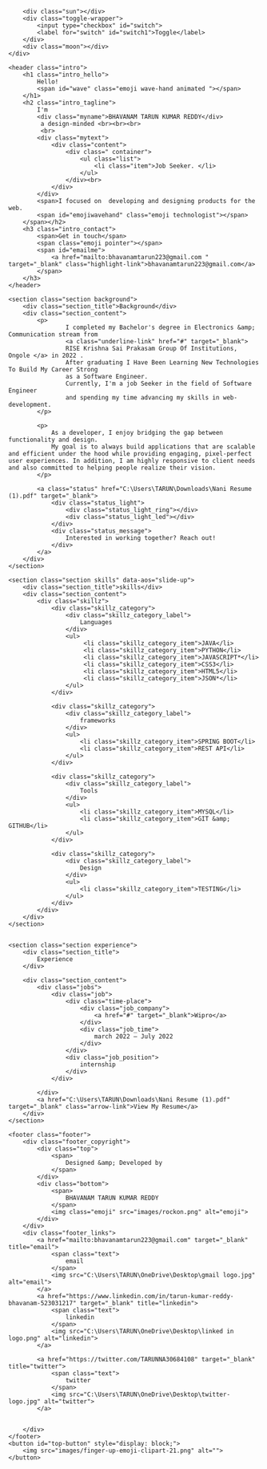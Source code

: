 <html><head>
	<meta charset="UTF-8">
	<meta name="viewport" content="width=device-width, initial-scale=1">
	<meta name="viewport" content="width=device-width, initial-scale=1.0, maximum-scale=1.0, user-scalable=no">
	<title>Tarun Kumar Reddy Bhavanam | Web Developer</title>
	<link rel="icon" type="image/png" href="images/male-technologist.png" hreflang="en-us">
	<link href="https://fonts.googleapis.com/css?family=Share+Tech+Mono" rel="stylesheet">
	<link rel="stylesheet" type="text/css" href="style.css">
	
</head>
<body class="">


<div id="site">
	<div class="switch-wrapper"> 
		
		<div class="sun"></div> 
		<div class="toggle-wrapper">
			<input type="checkbox" id="switch">
			<label for="switch" id="switch1">Toggle</label> 
		</div>
		<div class="moon"></div>
	</div>

	<header class="intro">
		<h1 class="intro_hello">
			Hello!
			<span id="wave" class="emoji wave-hand animated "></span>
		</h1>
		<h2 class="intro_tagline">
			I'm
			<div class="myname">BHAVANAM TARUN KUMAR REDDY</div>
			 a design-minded <br><br><br>
			 <br>
			<div class="mytext">
				<div class="content">
					<div class=" container">
						<ul class="list">
							<li class="item">Job Seeker. </li>
						</ul>
					</div><br>
				</div>
			</div>
			<span>I focused on  developing and designing products for the web.
			<span id="emojiwavehand" class="emoji technologist"></span>
		</span></h2>
		<h3 class="intro_contact">
			<span>Get in touch</span>
			<span class="emoji pointer"></span>
			<span id="emailme">
				<a href="mailto:bhavanamtarun223@gmail.com " target="_blank" class="highlight-link">bhavanamtarun223@gmail.com</a>
			</span>
		</h3>
	</header>

	<section class="section background">
		<div class="section_title">Background</div>
		<div class="section_content">
			<p>
					I completed my Bachelor's degree in Electronics &amp; Communication stream from
					<a class="underline-link" href="#" target="_blank">
					RISE Krishna Sai Prakasam Group Of Institutions, Ongole </a> in 2022 .
				  	After graduating I Have Been Learning New Technologies To Build My Career Strong
				  	as a Software Engineer. 
					Currently, I'm a job Seeker in the field of Software Engineer
					and spending my time advancing my skills in web-development.  	
			</p>

			<p>
				As a developer, I enjoy bridging the gap between functionality and design. 
				My goal is to always build applications that are scalable and efficient under the hood while providing engaging, pixel-perfect user experiences. In addition, I am highly responsive to client needs and also committed to helping people realize their vision.
			</p>

			<a class="status" href="C:\Users\TARUN\Downloads\Nani Resume (1).pdf" target="_blank"> 
				<div class="status_light"> 
					<div class="status_light_ring"></div> 
					<div class="status_light_led"></div> 
				</div> 
				<div class="status_message">
					Interested in working together? Reach out!
				</div> 
			</a>
		</div>
	</section>

	<section class="section skills" data-aos="slide-up">
		<div class="section_title">skills</div>
		<div class="section_content">
			<div class="skillz">
				<div class="skillz_category"> 
					<div class="skillz_category_label">
						Languages
					</div>
					<ul>
						 <li class="skillz_category_item">JAVA</li>
						 <li class="skillz_category_item">PYTHON</li>
						 <li class="skillz_category_item">JAVASCRIPT*</li> 
						 <li class="skillz_category_item">CSS3</li>
						 <li class="skillz_category_item">HTML5</li>
						 <li class="skillz_category_item">JSON*</li>
					</ul> 
				</div>

				<div class="skillz_category"> 
					<div class="skillz_category_label">
						frameworks
					</div>
					<ul>
						<li class="skillz_category_item">SPRING BOOT</li>
						<li class="skillz_category_item">REST API</li>
					</ul>
				</div>

				<div class="skillz_category"> 
					<div class="skillz_category_label">
						Tools
					</div>
					<ul>
						<li class="skillz_category_item">MYSQL</li>
						<li class="skillz_category_item">GIT &amp; GITHUB</li>
					</ul>
				</div>
			
				<div class="skillz_category"> 
					<div class="skillz_category_label">
						Design
					</div>
					<ul>
						<li class="skillz_category_item">TESTING</li>
					</ul>
				</div>
			</div>
		</div>
	</section>


	<section class="section experience">
		<div class="section_title">
			Experience
		</div>
		
		<div class="section_content">
			<div class="jobs">
				<div class="job">
					<div class="time-place"> 
						<div class="job_company">
							<a href="#" target="_blank">Wipro</a>
						</div>
						<div class="job_time">       
							march 2022 – July 2022 
						</div>
			  		</div>
					<div class="job_position">
						internship
					</div>
				</div>

			</div>
			<a href="C:\Users\TARUN\Downloads\Nani Resume (1).pdf" target="_blank" class="arrow-link">View My Resume</a>
		</div>
	</section>

	<footer class="footer">
	 	<div class="footer_copyright"> 
	 		<div class="top"> 
	 			<span>
	 				Designed &amp; Developed by
				</span>
			</div> 
			<div class="bottom"> 
				<span>
					BHAVANAM TARUN KUMAR REDDY
				</span> 
				<img class="emoji" src="images/rockon.png" alt="emoji"> 
			</div> 
		</div> 
		<div class="footer_links"> 
			<a href="mailto:bhavanamtarun223@gmail.com" target="_blank" title="email"> 
				<span class="text">
					email
				</span> 
				<img src="C:\Users\TARUN\OneDrive\Desktop\gmail logo.jpg" alt="email">
			</a>
			<a href="https://www.linkedin.com/in/tarun-kumar-reddy-bhavanam-523031217" target="_blank" title="linkedin"> 
				<span class="text">
					linkedin
				</span>
				<img src="C:\Users\TARUN\OneDrive\Desktop\linked in logo.png" alt="linkedin">
			</a>
		
			<a href="https://twitter.com/TARUNNA30684108" target="_blank" title="twitter"> 
				<span class="text">
					twitter
				</span>
				<img src="C:\Users\TARUN\OneDrive\Desktop\twitter-logo.jpg" alt="twitter">
			</a> 
			

		</div>
 	</footer>
	<button id="top-button" style="display: block;"> 
		<img src="images/finger-up-emoji-clipart-21.png" alt=""> 
	</button>

<script type="text/javascript" src="https://ajax.googleapis.com/ajax/libs/jquery/1.11.0/jquery.min.js"></script>
<script type="text/javascript" src="main.js"></script>

</div></body></html>
